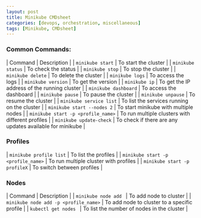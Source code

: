 ```yaml
---
layout: post
title: Minikube CMDsheet
categories: [devops, orchestration, miscellaneous]
tags: [Minikube, CMDsheet]
---
```



### Common Commands:

| Command | Description | 
| `minikube start` | To start the cluster | 
| `minikube status` | To check the status |
| `minikube stop` | To stop the cluster | 
| `minikube delete` | To delete the cluster | 
| `minikube logs` | To access the logs | 
| `minikube version` | To get the version | 
| `minikube ip` | To get the IP address of the running cluster | 
| `minikube dashboard` | To access the dashboard |
| `minikube pause` | To pause the cluster | 
| `minikube unpause` | To resume the cluster | 
| `minikube service list` | To list the services running on the cluster | 
| `minikube start --nodes 2` | To start minikube with multiple nodes | 
| `minikube start -p <profile_name>` | To run multiple clusters with different profiles | 
| `minikube update-check` | To check if there are any updates available for minikube | 

### Profiles

| `minikube profile list` | To list the profiles |
|  `minikube start -p <profile_name>` | To run multiple cluster with profiles | 
| `minikube start -p profileX` | To switch between profiles | 


### Nodes

| Command | Description | 
| `minikube node add ` | To add node to cluster | 
| `minikube node add -p <profile_name>` | To add node to cluster to a specific profile | 
| `kubectl get nodes ` | To list the number of nodes in the cluster | 












